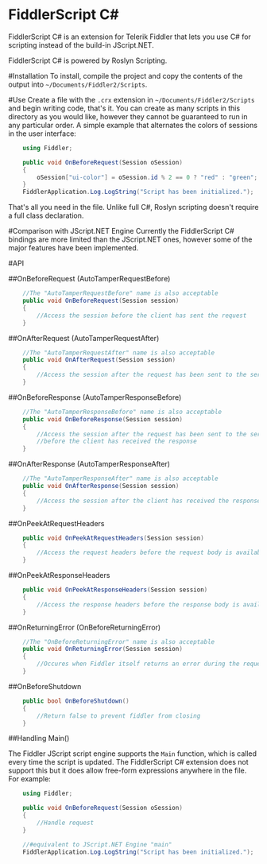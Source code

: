 FiddlerScript C#
========

FiddlerScript C# is an extension for Telerik Fiddler that lets you use C# for scripting instead of the build-in JScript.NET.

FiddlerScript C# is powered by Roslyn Scripting.

#Installation
To install, compile the project and copy the contents of the output into `~/Documents/Fiddler2/Scripts`.

#Use
Create a file with the `.crx` extension in `~/Documents/Fiddler2/Scripts` and begin writing code, that's it. You can create
as many scripts in this directory as you would like, however they cannot be guaranteed to run in any particular order. 
A simple example that alternates the colors of sessions in the user interface:

```csharp
	using Fiddler;

	public void OnBeforeRequest(Session oSession)
	{
		oSession["ui-color"] = oSession.id % 2 == 0 ? "red" : "green";
	}
	FiddlerApplication.Log.LogString("Script has been initialized.");
```

That's all you need in the file. Unlike full C#, Roslyn scripting doesn't require a full class declaration.

#Comparison with JScript.NET Engine
Currently the FiddlerScript C# bindings are more limited than the JScript.NET ones, however some of the major features
have been implemented.

#API

##OnBeforeRequest (AutoTamperRequestBefore)

```csharp
	//The "AutoTamperRequestBefore" name is also acceptable
	public void OnBeforeRequest(Session session)
	{
		//Access the session before the client has sent the request
	}
```


##OnAfterRequest (AutoTamperRequestAfter)

```csharp
    //The "AutoTamperRequestAfter" name is also acceptable
    public void OnAfterRequest(Session session)
    {
    	//Access the session after the request has been sent to the server
    }
```
	
##OnBeforeResponse (AutoTamperResponseBefore)

```csharp
    //The "AutoTamperResponseBefore" name is also acceptable
    public void OnBeforeResponse(Session session)
	{
		//Access the session after the request has been sent to the server but
		//before the client has received the response
	}
```
	
##OnAfterResponse (AutoTamperResponseAfter)

```csharp
    //The "AutoTamperResponseAfter" name is also acceptable
    public void OnAfterResponse(Session session)
	{
		//Access the session after the client has received the response.
	}
```
	
##OnPeekAtRequestHeaders

```csharp
	public void OnPeekAtRequestHeaders(Session session)
	{
		//Access the request headers before the request body is available
	}
```	
	
##OnPeekAtResponseHeaders

```csharp
	public void OnPeekAtResponseHeaders(Session session)
	{
		//Access the response headers before the response body is available
	}
```
	
##OnReturningError (OnBeforeReturningError)

```csharp
	//The "OnBeforeReturningError" name is also acceptable
	public void OnReturningError(Session session)
	{
		//Occures when Fiddler itself returns an error during the request / response.
	}
```
	

##OnBeforeShutdown

```csharp
    public bool OnBeforeShutdown()
	{
		//Return false to prevent fiddler from closing
	}
```
	
##Handling Main()

The Fiddler JScript script engine supports the `Main` function, which is called every time
the script is updated. The FiddlerScript C# extension does not support this but it does
allow free-form expressions anywhere in the file. For example:

```csharp
	using Fiddler;

	public void OnBeforeRequest(Session oSession)
	{
		//Handle request
	}

	//#equivalent to JScript.NET Engine "main" 
	FiddlerApplication.Log.LogString("Script has been initialized.");
```
